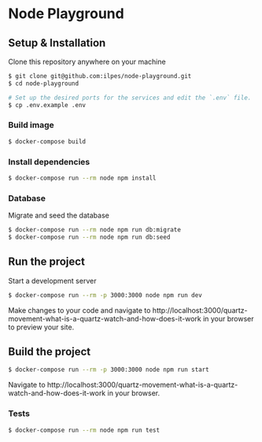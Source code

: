 # Node Playground

## Setup & Installation

Clone this repository anywhere on your machine

```bash
$ git clone git@github.com:ilpes/node-playground.git
$ cd node-playground

# Set up the desired ports for the services and edit the `.env` file.
$ cp .env.example .env
```

### Build image
```bash
$ docker-compose build
```

### Install dependencies
```bash
$ docker-compose run --rm node npm install
```

### Database
Migrate and seed the database
```bash
$ docker-compose run --rm node npm run db:migrate
$ docker-compose run --rm node npm run db:seed
```

## Run the project
Start a development server
```bash
$ docker-compose run --rm -p 3000:3000 node npm run dev
```
Make changes to your code and navigate to http://localhost:3000/quartz-movement-what-is-a-quartz-watch-and-how-does-it-work in your browser to preview your site.

## Build the project
```bash
$ docker-compose run --rm -p 3000:3000 node npm run start
```
Navigate to http://localhost:3000/quartz-movement-what-is-a-quartz-watch-and-how-does-it-work in your browser.

### Tests
```bash
$ docker-compose run --rm node npm run test
```
